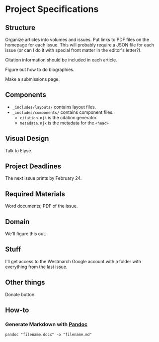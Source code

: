 # Project Specifications
## Structure
Organize articles into volumes and issues. Put links to PDF files on the homepage for each issue. This will probably require a JSON file for each issue (or can I do it with special front matter in the editor's letter?). 

Citation information should be included in each article. 

Figure out how to do biographies. 

Make a submissions page. 
## Components
- `_includes/layouts/` contains layout files.
- `_includes/components/` contains component files. 
    - `citation.njk` is the citation generator.
    - `metadata.njk` is the metadata for the `<head>`

## Visual Design
Talk to Elyse. 

## Project Deadlines
The next issue prints by February 24. 

## Required Materials
Word documents; PDF of the issue. 

## Domain
We'll figure this out. 

## Stuff
I'll get access to the Westmarch Google account with a folder with everything from the last issue. 

## Other things
Donate button. 

## How-to
### Generate Markdown with [Pandoc](https://pandoc.org/)

`pandoc "filename.docx" -o "filename.md"`